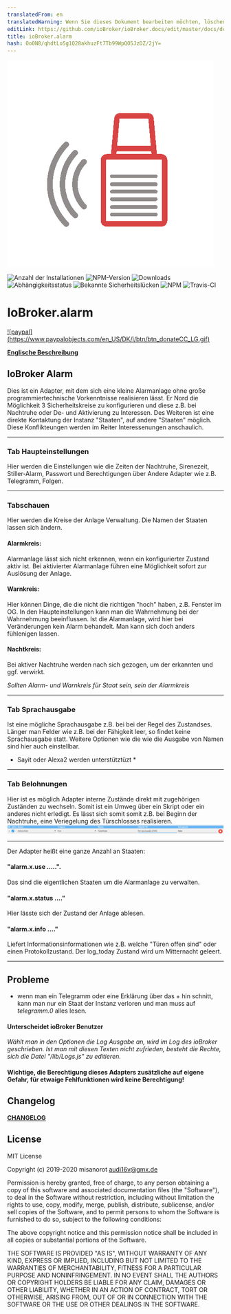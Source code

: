 ```yaml
---
translatedFrom: en
translatedWarning: Wenn Sie dieses Dokument bearbeiten möchten, löschen Sie bitte das Feld "translationsFrom". Andernfalls wird dieses Dokument automatisch erneut übersetzt
editLink: https://github.com/ioBroker/ioBroker.docs/edit/master/docs/de/adapterref/iobroker.alarm/README.md
title: ioBroker.alarm
hash: Oo0N8/qhdtLo5g1Q28akhuzFt7Tb99WpQO5JzDZ/2jY=
---
```

![Logo](../../../en/adapterref/iobroker.alarm/admin/alarm.png)

![Anzahl der Installationen](http://iobroker.live/badges/alarm-stable.svg)
![NPM-Version](http://img.shields.io/npm/v/iobroker.alarm.svg)
![Downloads](https://img.shields.io/npm/dm/iobroker.alarm.svg)
![Abhängigkeitsstatus](https://img.shields.io/david/misanorot/iobroker.alarm.svg)
![Bekannte Sicherheitslücken](https://snyk.io/test/github/misanorot/ioBroker.alarm/badge.svg)
![NPM](https://nodei.co/npm/iobroker.alarm.png?downloads=true)
![Travis-CI](http://img.shields.io/travis/misanorot/ioBroker.alarm/master.svg)

# IoBroker.alarm
[![paypal] (https://www.paypalobjects.com/en_US/DK/i/btn/btn_donateCC_LG.gif)](https://www.paypal.com/cgi-bin/webscr?cmd=_s-xclick&hosted_button_id=ZYHW84XXF5REJ&source=url)

**[Englische Beschreibung](https://github.com/misanorot/ioBroker.alarm/blob/master/lib/Readme_en.md)**

## IoBroker Alarm
Dies ist ein Adapter, mit dem sich eine kleine Alarmanlage ohne große programmiertechnische Vorkenntnisse realisieren lässt.
Er Nord die Möglichkeit 3 Sicherheitskreise zu konfigurieren und diese z.B. bei Nachtruhe oder De- und Aktivierung zu Interessen. Des Weiteren ist eine direkte Kontaktung der Instanz "Staaten", auf andere "Staaten" möglich. Diese Konflikteungen werden im Reiter Interessenungen anschaulich.

----------------------------------------------------------------------------------------------------------------------

### Tab Haupteinstellungen
Hier werden die Einstellungen wie die Zeiten der Nachtruhe, Sirenezeit, Stiller-Alarm, Passwort und Berechtigungen über Andere Adapter wie z.B. Telegramm, Folgen.

----------------------------------------------------------------------------------------------------------------------

### Tabschauen
Hier werden die Kreise der Anlage Verwaltung.
Die Namen der Staaten lassen sich ändern.

#### Alarmkreis:
Alarmanlage lässt sich nicht erkennen, wenn ein konfigurierter Zustand aktiv ist. Bei aktivierter Alarmanlage führen eine Möglichkeit sofort zur Auslösung der Anlage.

#### Warnkreis:
Hier können Dinge, die die nicht die richtigen "hoch" haben, z.B. Fenster im OG. In den Haupteinstellungen kann man die Wahrnehmung bei der Wahrnehmung beeinflussen. Ist die Alarmanlage, wird hier bei Veränderungen kein Alarm behandelt.
Man kann sich doch anders fühlenigen lassen.

#### Nachtkreis:
Bei aktiver Nachtruhe werden nach sich gezogen, um der erkannten und ggf. verwirkt.

*Sollten Alarm- und Warnkreis für Staat sein, sein der Alarmkreis*

----------------------------------------------------------------------------------------------------------------------

### Tab Sprachausgabe
Ist eine mögliche Sprachausgabe z.B. bei bei der Regel des Zustandses. Länger man Felder wie z.B. bei der Fähigkeit leer, so findet keine Sprachausgabe statt. Weitere Optionen wie die wie die Ausgabe von Namen sind hier auch einstellbar.
* Sayit oder Alexa2 werden unterstütztüzt *

----------------------------------------------------------------------------------------------------------------------

### Tab Belohnungen
Hier ist es möglich Adapter interne Zustände direkt mit zugehörigen Zuständen zu wechseln. Somit ist ein Umweg über ein Skript oder ein anderes nicht erledigt.
Es lässt sich somit somit z.B. bei Beginn der Nachtruhe, eine Veriegelung des Türschlosses realisieren.
![Logo](../../../en/adapterref/iobroker.alarm/admin/img/short.png)

----------------------------------------------------------------------------------------------------------------------

Der Adapter heißt eine ganze Anzahl an Staaten:

#### "alarm.x.use .....".
Das sind die eigentlichen Staaten um die Alarmanlage zu verwalten.

#### "alarm.x.status ...."
Hier lässte sich der Zustand der Anlage ablesen.

#### "alarm.x.info ...."
Liefert Informationsinformationen wie z.B. welche "Türen offen sind" oder einen Protokollzustand.
Der log_today Zustand wird um Mitternacht geleert.

----------------------------------------------------------------------------------------------------------------------

## Probleme
- wenn man ein Telegramm oder eine Erklärung über das + hin schnitt, kann man nur ein Staat der Instanz verloren und man muss auf *telegramm.0* alles lesen.

#### Unterscheidet ioBroker Benutzer
*Wählt man in den Optionen die Log Ausgabe an, wird im Log des ioBroker geschrieben. Ist man mit diesen Texten nicht zufrieden, besteht die Rechte, sich die Datei "/lib/Logs.js" zu editieren.*

#### Wichtige, die Berechtigung dieses Adapters zusätzliche auf eigene Gefahr, für etwaige Fehlfunktionen wird keine Berechtigung!

## Changelog
**[CHANGELOG](https://github.com/misanorot/ioBroker.alarm/blob/master/changelog.md)**

## License
MIT License

Copyright (c) 2019-2020 misanorot <audi16v@gmx.de>

Permission is hereby granted, free of charge, to any person obtaining a copy
of this software and associated documentation files (the "Software"), to deal
in the Software without restriction, including without limitation the rights
to use, copy, modify, merge, publish, distribute, sublicense, and/or sell
copies of the Software, and to permit persons to whom the Software is
furnished to do so, subject to the following conditions:

The above copyright notice and this permission notice shall be included in all
copies or substantial portions of the Software.

THE SOFTWARE IS PROVIDED "AS IS", WITHOUT WARRANTY OF ANY KIND, EXPRESS OR
IMPLIED, INCLUDING BUT NOT LIMITED TO THE WARRANTIES OF MERCHANTABILITY,
FITNESS FOR A PARTICULAR PURPOSE AND NONINFRINGEMENT. IN NO EVENT SHALL THE
AUTHORS OR COPYRIGHT HOLDERS BE LIABLE FOR ANY CLAIM, DAMAGES OR OTHER
LIABILITY, WHETHER IN AN ACTION OF CONTRACT, TORT OR OTHERWISE, ARISING FROM,
OUT OF OR IN CONNECTION WITH THE SOFTWARE OR THE USE OR OTHER DEALINGS IN THE
SOFTWARE.